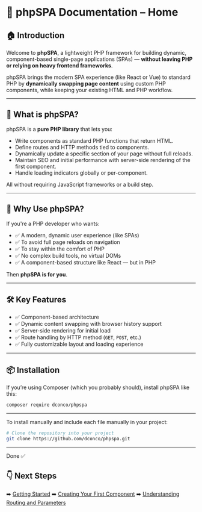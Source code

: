 # 📘 phpSPA Documentation – Home

## 🏠 Introduction

Welcome to **phpSPA**, a lightweight PHP framework for building dynamic, component-based single-page applications (SPAs) — **without leaving PHP or relying on heavy frontend frameworks**.

phpSPA brings the modern SPA experience (like React or Vue) to standard PHP by **dynamically swapping page content** using custom PHP components, while keeping your existing HTML and PHP workflow.

---

## 🚀 What is phpSPA?

phpSPA is a **pure PHP library** that lets you:

* Write components as standard PHP functions that return HTML.
* Define routes and HTTP methods tied to components.
* Dynamically update a specific section of your page without full reloads.
* Maintain SEO and initial performance with server-side rendering of the first component.
* Handle loading indicators globally or per-component.

All without requiring JavaScript frameworks or a build step.

---

## 🧠 Why Use phpSPA?

If you're a PHP developer who wants:

* ✅ A modern, dynamic user experience (like SPAs)
* ✅ To avoid full page reloads on navigation
* ✅ To stay within the comfort of PHP
* ✅ No complex build tools, no virtual DOMs
* ✅ A component-based structure like React — but in PHP

Then **phpSPA is for you**.

---

## 🛠 Key Features

* ✅ Component-based architecture
* ✅ Dynamic content swapping with browser history support
* ✅ Server-side rendering for initial load
* ✅ Route handling by HTTP method (`GET`, `POST`, etc.)
* ✅ Fully customizable layout and loading experience

---

## 📦 Installation

If you’re using Composer (which you probably should), install phpSPA like this:

```bash
composer require dconco/phpspa
```

---

To install manually and include each file manually in your project:

```bash
# Clone the repository into your project
git clone https://github.com/dconco/phpspa.git
```

---

Done ✅

## 👇 Next Steps

➡️ [Getting Started](./2-getting-started.md)
➡️ [Creating Your First Component](./3-creating-your-first-component.md)
➡️ [Understanding Routing and Parameters](./4-routing-and-parameters.md)
